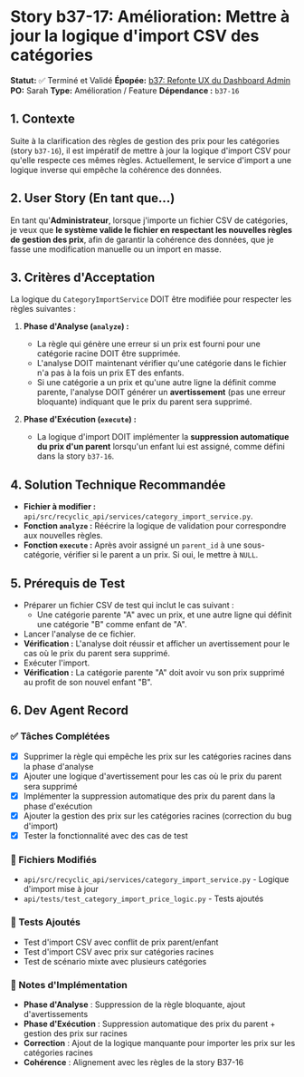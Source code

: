 # Story b37-17: Amélioration: Mettre à jour la logique d'import CSV des catégories

**Statut:** ✅ Terminé et Validé
**Épopée:** [b37: Refonte UX du Dashboard Admin](./epic-b37-refonte-ux-admin.md)
**PO:** Sarah
**Type:** Amélioration / Feature
**Dépendance :** `b37-16`

## 1. Contexte

Suite à la clarification des règles de gestion des prix pour les catégories (story `b37-16`), il est impératif de mettre à jour la logique d'import CSV pour qu'elle respecte ces mêmes règles. Actuellement, le service d'import a une logique inverse qui empêche la cohérence des données.

## 2. User Story (En tant que...)

En tant qu'**Administrateur**, lorsque j'importe un fichier CSV de catégories, je veux que **le système valide le fichier en respectant les nouvelles règles de gestion des prix**, afin de garantir la cohérence des données, que je fasse une modification manuelle ou un import en masse.

## 3. Critères d'Acceptation

La logique du `CategoryImportService` DOIT être modifiée pour respecter les règles suivantes :

1.  **Phase d'Analyse (`analyze`) :**
    *   La règle qui génère une erreur si un prix est fourni pour une catégorie racine DOIT être supprimée.
    *   L'analyse DOIT maintenant vérifier qu'une catégorie dans le fichier n'a pas à la fois un prix ET des enfants.
    *   Si une catégorie a un prix et qu'une autre ligne la définit comme parente, l'analyse DOIT générer un **avertissement** (pas une erreur bloquante) indiquant que le prix du parent sera supprimé.

2.  **Phase d'Exécution (`execute`) :**
    *   La logique d'import DOIT implémenter la **suppression automatique du prix d'un parent** lorsqu'un enfant lui est assigné, comme défini dans la story `b37-16`.

## 4. Solution Technique Recommandée

-   **Fichier à modifier :** `api/src/recyclic_api/services/category_import_service.py`.
-   **Fonction `analyze` :** Réécrire la logique de validation pour correspondre aux nouvelles règles.
-   **Fonction `execute` :** Après avoir assigné un `parent_id` à une sous-catégorie, vérifier si le parent a un prix. Si oui, le mettre à `NULL`.

## 5. Prérequis de Test

- Préparer un fichier CSV de test qui inclut le cas suivant :
    - Une catégorie parente "A" avec un prix, et une autre ligne qui définit une catégorie "B" comme enfant de "A".
- Lancer l'analyse de ce fichier.
- **Vérification :** L'analyse doit réussir et afficher un avertissement pour le cas où le prix du parent sera supprimé.
- Exécuter l'import.
- **Vérification :** La catégorie parente "A" doit avoir vu son prix supprimé au profit de son nouvel enfant "B".

## 6. Dev Agent Record

### ✅ Tâches Complétées
- [x] Supprimer la règle qui empêche les prix sur les catégories racines dans la phase d'analyse
- [x] Ajouter une logique d'avertissement pour les cas où le prix du parent sera supprimé
- [x] Implémenter la suppression automatique des prix du parent dans la phase d'exécution
- [x] Ajouter la gestion des prix sur les catégories racines (correction du bug d'import)
- [x] Tester la fonctionnalité avec des cas de test

### 📁 Fichiers Modifiés
- `api/src/recyclic_api/services/category_import_service.py` - Logique d'import mise à jour
- `api/tests/test_category_import_price_logic.py` - Tests ajoutés

### 🧪 Tests Ajoutés
- Test d'import CSV avec conflit de prix parent/enfant
- Test d'import CSV avec prix sur catégories racines
- Test de scénario mixte avec plusieurs catégories

### 📝 Notes d'Implémentation
- **Phase d'Analyse** : Suppression de la règle bloquante, ajout d'avertissements
- **Phase d'Exécution** : Suppression automatique des prix du parent + gestion des prix sur racines
- **Correction** : Ajout de la logique manquante pour importer les prix sur les catégories racines
- **Cohérence** : Alignement avec les règles de la story B37-16
